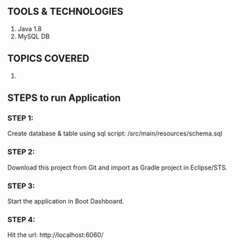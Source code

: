 ## TOOLS & TECHNOLOGIES
  1. Java 1.8
  2. MySQL DB

## TOPICS COVERED
  1. 
  
## STEPS to run Application

### STEP 1:
Create database & table using sql script: /src/main/resources/schema.sql

### STEP 2:
Download this project from Git and import as Gradle project in Eclipse/STS.

### STEP 3:
Start the application in Boot Dashboard.

### STEP 4: 
Hit the url: http://localhost:6060/
